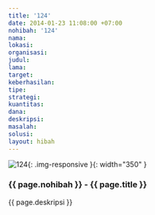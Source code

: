 ```yaml
---
title: '124'
date: 2014-01-23 11:08:00 +07:00
nohibah: '124'
nama:
lokasi:
organisasi:
judul:
lama:
target:
keberhasilan:
tipe:
strategi:
kuantitas:
dana:
deskripsi:
masalah:
solusi:
layout: hibah
---
```


![124](/static/img/hibahcms/124.png){: .img-responsive }{: width="350" }

### {{ page.nohibah }} - {{ page.title }}

{{ page.deskripsi }}
